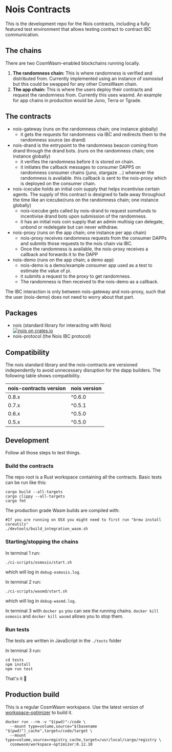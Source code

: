 # Nois Contracts

This is the development repo for the Nois contracts, including a fully featured test environment
that allows testing contract to contract IBC communication.

## The chains

There are two CosmWasm-enabled blockchains running locally.

1. **The randomness chain:** This is where randomness is verified and distributed from.
   Currently implemented using an instance of osmosisd but this could be swapped for any
   other ComsWasm chain.
2. **The app chain:** This is where the users deploy their contracts and request the
   randomness from. Currently this uses wasmd. An example for app chains in production would
   be Juno, Terra or Tgrade.

## The contracts

- nois-gateway (runs on the randomness chain; one instance globally)
  - it gets the requests for randomness via IBC and redirects them to the randomness source (ex drand)
- nois-drand is the entrypoint to the randomness beacon coming from drand through the drand bots. (runs on the randomness chain; one instance globally)
  - it verifies the randomness before it is stored on chain.
  - it initiates the callback messages to consumer DAPPS on randomness consumer chains (juno, stargaze ...) whenever the randomness is available. this callback is sent to the nois-proxy which is deployed on the consumer chain.
- nois-icecube holds an initial coin supply that helps incentivise certain agents. The supply of this contract is designed to fade away throughout the time like an icecube(runs on the randomness chain; one instance globally)
  - nois-icecube gets called by nois-drand to request somefunds to incentivise drand bots upon submission of the randomness.
  - it has an initial nois coin supply that an admin multisig can delegate, unbond or redelegate but can never withdraw.
- nois-proxy (runs on the app chain; one instance per app chain)
  - nois-proxy receives randomness requests from the consumer DAPPs and submits those requests to the nois chain via IBC.
  - Once the randomness is available, the nois-proxy receives a callback and forwards it to the DAPP
- nois-demo (runs on the app chain; a demo app)
  - nois-demo is a demo/example consumer app used as a test to estimate the value of pi.
  - it submits a request to the proxy to get randomness.
  - The randomness is then received to the nois-demo as a callback.

The IBC interaction is only between nois-gateway and nois-proxy, such that
the user (nois-demo) does not need to worry about that part.

## Packages

- nois (standard library for interacting with Nois)<br />
  [![nois on crates.io](https://img.shields.io/crates/v/nois.svg)](https://crates.io/crates/nois)
- nois-protocol (the Nois IBC protocol)

## Compatibility

The nois standard library and the nois-contracts are versioned independently to avoid
unnecessary disruption for the dapp builders. The following table shows compatibility.

| nois-contracts version | nois version |
| ---------------------- | ------------ |
| 0.8.x                  | ^0.6.0       |
| 0.7.x                  | ^0.5.1       |
| 0.6.x                  | ^0.5.0       |
| 0.5.x                  | ^0.5.0       |

## Development

Follow all those steps to test things.

### Build the contracts

The repo root is a Rust workspace containing all the contracts.
Basic tests can be run like this:

```
cargo build --all-targets
cargo clippy --all-targets
cargo fmt
```

The production grade Wasm builds are compiled with:

```
#If you are running on OSX you might need to first run "brew install coreutils"
./devtools/build_integration_wasm.sh
```

### Starting/stopping the chains

In terminal 1 run:

```
./ci-scripts/osmosis/start.sh
```

which will log in `debug-osmosis.log`.

In terminal 2 run:

```
./ci-scripts/wasmd/start.sh
```

which will log in `debug-wasmd.log`.

In terminal 3 with `docker ps` you can see the running chains. `docker kill osmosis` and `docker kill wasmd` allows you to stop them.

### Run tests

The tests are written in JavaScript in the `./tests` folder

In terminal 3 run:

```
cd tests
npm install
npm run test
```

That's it 🎉

## Production build

This is a regular CosmWasm workspace. Use the latest version of [workspace-optimizer](https://github.com/CosmWasm/rust-optimizer)
to build it.

```
docker run --rm -v "$(pwd)":/code \
  --mount type=volume,source="$(basename "$(pwd)")_cache",target=/code/target \
  --mount type=volume,source=registry_cache,target=/usr/local/cargo/registry \
  cosmwasm/workspace-optimizer:0.12.10
```
